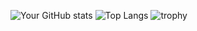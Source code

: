 

![Your GitHub stats](https://github-readme-stats.vercel.app/api?username=MatKamin&show_icons=true)
![Top Langs](https://github-readme-stats.vercel.app/api/top-langs/?username=MatKamin&layout=compact)
![trophy](https://github-profile-trophy.vercel.app/?username=MatKamin)

<!-- Add other sections about yourself or your projects -->

